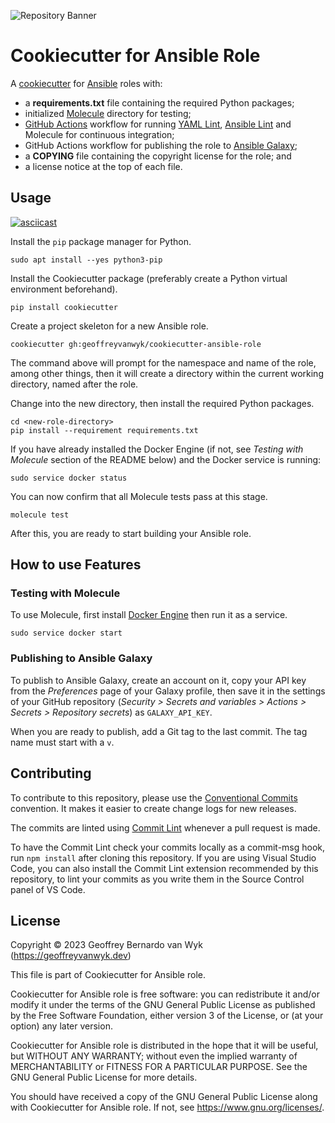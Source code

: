 ![Repository Banner](https://banners.beyondco.de/Cookiecutter%20for%20Ansible%20Role.png?theme=light&packageManager=&packageName=cookiecutter+gh%3Ageoffreyvanwyk%2Fcookiecutter-ansible-role&pattern=architect&style=style_1&description=All+you+need+to+start+automating%21&md=1&showWatermark=1&fontSize=125px&images=star) <!-- markdownlint-disable-line first-line-h1 -->

# Cookiecutter for Ansible Role

A [cookiecutter](https://cookiecutter.readthedocs.io/en/stable/) for
[Ansible](https:/docs.ansible.com/ansible/latest) roles with:

* a **requirements.txt** file containing the required Python packages;
* initialized [Molecule](https://ansible.readthedocs.io/projects/molecule)
  directory for testing;
* [GitHub Actions](https://docs.github.com/en/actions) workflow for running
  [YAML Lint](https://yamllint.readthedocs.io/en/stable/),
  [Ansible Lint](https://ansible.readthedocs.io/projects/lint) and Molecule for
  continuous integration;
* GitHub Actions workflow for publishing the role to
  [Ansible Galaxy](https://galaxy.ansible.com);
* a **COPYING** file containing the copyright license for the role; and
* a license notice at the top of each file.

## Usage

[![asciicast](https://asciinema.org/a/630021.svg)](https://asciinema.org/a/630021)

Install the `pip` package manager for Python.

```shell
sudo apt install --yes python3-pip
```

Install the Cookiecutter package (preferably create a Python virtual environment
beforehand).

```shell
pip install cookiecutter
```

Create a project skeleton for a new Ansible role.

```shell
cookiecutter gh:geoffreyvanwyk/cookiecutter-ansible-role
```

The command above will prompt for the namespace and name of the role, among
other things, then it will create a directory within the current working
directory, named after the role.

Change into the new directory, then install the required Python packages.

```shell
cd <new-role-directory>
pip install --requirement requirements.txt
```

If you have already installed the Docker Engine (if not, see
_Testing with Molecule_ section of the README below) and the Docker service is
running:

```shell
sudo service docker status
```

You can now confirm that all Molecule tests pass at this stage.

```shell
molecule test
```

After this, you are ready to start building your Ansible role.

## How to use Features

### Testing with Molecule

To use Molecule, first install
[Docker Engine](https://docs.docker.com/engine/install/ubuntu/) then run it as a
service.

```shell
sudo service docker start
```

### Publishing to Ansible Galaxy

To publish to Ansible Galaxy, create an account on it, copy your API key from
the _Preferences_ page of your Galaxy profile, then save it in the settings of
your GitHub repository
(_Security > Secrets and variables > Actions > Secrets > Repository secrets_)
as `GALAXY_API_KEY`.

When you are ready to publish, add a Git tag to the last commit. The tag name
must start with a `v`.

## Contributing

To contribute to this repository, please use the [Conventional
Commits](https://conventionalcommits.org) convention. It makes it easier to
create change logs for new releases.

The commits are linted using [Commit Lint](https://commitlint.js.org/#/)
whenever a pull request is made.

To have the Commit Lint check your commits locally as a commit-msg hook, run
`npm install` after cloning this repository. If you are using Visual Studio
Code, you can also install the Commit Lint extension recommended by this
repository, to lint your commits as you write them in the Source Control panel
of VS Code.

## License

Copyright &copy; 2023 Geoffrey Bernardo van Wyk (<https://geoffreyvanwyk.dev>)

This file is part of Cookiecutter for Ansible role.

Cookiecutter for Ansible role is free software: you can redistribute it and/or modify it under the terms of the GNU General Public License as published by the Free Software Foundation, either version 3 of the License, or (at your option) any later version.

Cookiecutter for Ansible role is distributed in the hope that it will be useful, but WITHOUT ANY WARRANTY; without even the implied warranty of MERCHANTABILITY or FITNESS FOR A PARTICULAR PURPOSE. See the GNU General Public License for more details.

You should have received a copy of the GNU General Public License along with Cookiecutter for Ansible role. If not, see <https://www.gnu.org/licenses/>.
